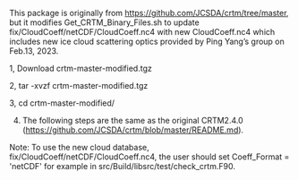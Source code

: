 This package is originally from https://github.com/JCSDA/crtm/tree/master, but it modifies Get_CRTM_Binary_Files.sh to update fix/CloudCoeff/netCDF/CloudCoeff.nc4 with new CloudCoeff.nc4 which includes new ice cloud scattering optics provided by Ping Yang’s group on Feb.13, 2023.

1, Download crtm-master-modified.tgz

2, tar -xvzf crtm-master-modified.tgz

3, cd crtm-master-modified/

4. The following steps are the same as the original CRTM2.4.0 (https://github.com/JCSDA/crtm/blob/master/README.md).
   
Note: To use the new cloud database, fix/CloudCoeff/netCDF/CloudCoeff.nc4, the user should set Coeff_Format = 'netCDF' for example in src/Build/libsrc/test/check_crtm.F90.
